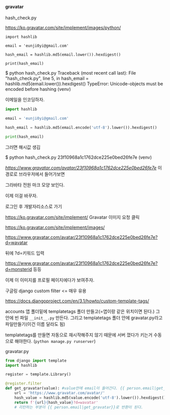 #### gravatar



hash_check.py

https://ko.gravatar.com/site/implement/images/python/

```
import hashlib

email = 'eunji0yi@gmail.com'

hash_email = hashlib.md5(email.lower()).hexdigest()

print(hash_email)
```



$ python hash_check.py
Traceback (most recent call last):
  File "hash_check.py", line 5, in <module>
    hash_email = hashlib.md5(email.lower()).hexdigest()
TypeError: Unicode-objects must be encoded before hashing
(venv)



이메일을 인코딩하자.

```py
import hashlib

email = 'eunji0yi@gmail.com'

hash_email = hashlib.md5(email.encode('utf-8').lower()).hexdigest()

print(hash_email)
```

그러면 해시값 생김

$ python hash_check.py
23f10968a1c1762dce225e0bed26fe7e
(venv) 



*https://www.gravatar.com/avatar/23f10968a1c1762dce225e0bed26fe7e* 이 경로로 브라우저에서 들어가보면

그라바타 전원 마크 모양 보인다.

이제 이걸 바꾸자.



로그인 후 개발자리소스로 가기

https://ko.gravatar.com/site/implement/  Gravatar 이미지 요청 클릭

https://ko.gravatar.com/site/implement/images/



https://www.gravatar.com/avatar/23f10968a1c1762dce225e0bed26fe7e?d=wavatar

뒤에 ?d=키워드 입력

https://www.gravatar.com/avatar/23f10968a1c1762dce225e0bed26fe7e?d=monsterid 등등

이제 이 이미지를 프로필 페이지에다가 보여주자.





구글링 django custom filter <= 매우 유용

https://docs.djangoproject.com/en/3.1/howto/custom-template-tags/

accounts 앱 폴더밑에 templatetags 폴더 만들고(=앱이랑 같은 위치이면 된다.) 그 안에 빈 파일 `__init__.py` 만든다. 그리고 templatetags 폴더 안에 gravatar.py라고 파일만들기(이건 이름 달라도 됨)

templatetags를 만들면 자동으로 재시작해주지 않기 때문에 서버 껐다가 키는거 수동으로 해야한다. (`python manage.py runserver`)



gravatar.py

```python
from django import template
import hashlib

register = template.Library()

@register.filter
def get_gravatar(value): #value안에 email이 들어간다. {{ person.email|get_gravatar}} 에 의해서.
    url = 'https://www.gravatar.com/avatar/'
    hash_value = hashlib.md5(value.encode('utf-8').lower()).hexdigest() #value를 인코딩해서 소문자로 바꾼다음에 해시로 만들어서 리턴
    return f'{url}{hash_value}?d=wavatar'
    # 리턴하는 부분이 {{ person.email|get_gravatar}}로 반환이 된다. 
```

